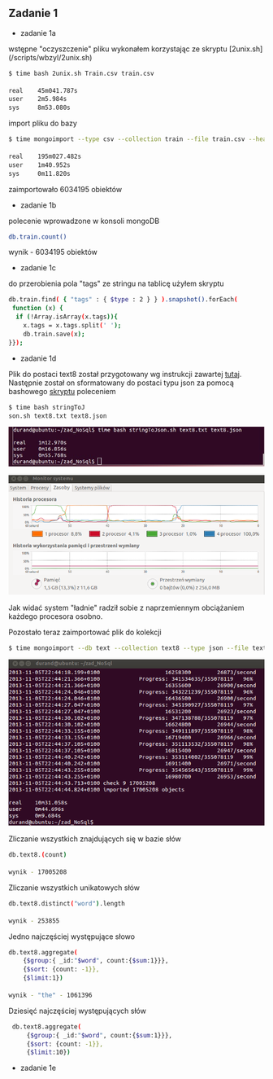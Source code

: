 ## Zadanie 1

* zadanie 1a

wstępne "oczyszczenie" pliku wykonałem korzystając ze skryptu [2unix.sh] (/scripts/wbzyl/2unix.sh)

```sh
$ time bash 2unix.sh Train.csv train.csv

real 	45m041.787s
user 	2m5.984s
sys 	8m53.080s
```
import pliku do bazy
```sh
$ time mongoimport --type csv --collection train --file train.csv --headerline

real 	195m027.482s
user 	1m40.952s
sys 	0m11.820s
```
zaimportowało 6034195 obiektów

* zadanie 1b

polecenie wprowadzone w konsoli mongoDB

```sh
db.train.count()
```
wynik - 6034195 obiektów

* zadanie 1c

do przerobienia pola "tags" ze stringu na tablicę użyłem skryptu

```sh
db.train.find( { "tags" : { $type : 2 } } ).snapshot().forEach(
 function (x) {
  if (!Array.isArray(x.tags)){
    x.tags = x.tags.split(' ');
    db.train.save(x);
}});
```

* zadanie 1d

Plik do postaci text8 został przygotowany wg instrukcji zawartej [tutaj](http://wbzyl.inf.ug.edu.pl/nosql/zadania). Następnie został on sformatowany do postaci typu json za pomocą bashowego [skryptu](../../scripts/jgalka/stringToJson.sh) poleceniem

```sh
$ time bash stringToJ
son.sh text8.txt text8.json
```

![text8_01](../../images/jgalka/text8_01.jpg)

![text8_02](../../images/jgalka/text8_02.png)

Jak widać system "ładnie" radził sobie z naprzemiennym obciążaniem każdego procesora osobno.

Pozostało teraz zaimportować plik do kolekcji

```sh
$ time mongoimport --db text --collection text8 --type json --file text8.json
```

![text8_03](../../images/jgalka/text8_03.png)

Zliczanie wszystkich znajdujących się w bazie słów

```sh
db.text8.(count)

wynik - 17005208
```

Zliczanie wszystkich unikatowych słów

```sh
db.text8.distinct("word").length

wynik - 253855
```

Jedno najczęściej występujące słowo

```sh
db.text8.aggregate(
    {$group:{ _id:"$word", count:{$sum:1}}}, 
    {$sort: {count: -1}}, 
    {$limit:1})

wynik - "the" - 1061396
```

Dziesięć najczęściej występujących słów

```sh
 db.text8.aggregate(
     {$group:{ _id:"$word", count:{$sum:1}}}, 
     {$sort: {count: -1}}, 
     {$limit:10})
```

* zadanie 1e
